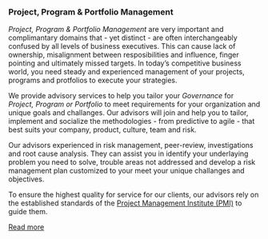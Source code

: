### Project, Program & Portfolio Management

*Project, Program & Portfolio Management* are very important and complimantary domains that - yet distinct - are often interchangeably confused by all levels of business executives. This can cause lack of ownership, misalignment between resposibilities and influence, finger pointing and ultimately missed targets. In today’s competitive business world, you need steady and experienced management of your projects, programs and protfolios to execute your strategies. 

We provide advisory services to help you tailor your *Governance* for *Project, Program or Portfolio* to meet requirements for your organization and unique goals and challanges. Our advisors will join and help you to tailor, implement and socialize the methodologies - from predictive to agile - that best suits your company, product, culture, team and risk.

Our advisors experienced in risk management, peer-review, investigations and root cause analysis. They can assist you in identify your underlaying problem you need to solve, trouble areas not addressed and develop a risk management plan customized to your meet your unique challanges and objectives. 

To ensure the highest quality for service for our clients, our advisors rely on the established standards of the [Project Management Institute \(PMI\)](https://www.pmi.org/) to guide them.

[Read more](/service/projectmanagement.html)
